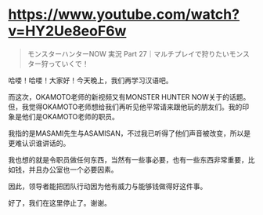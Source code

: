 # https://www.youtube.com/watch?v=HY2Ue8eoF6w

> モンスターハンターNOW 実況 Part 27｜マルチプレイで狩りたいモンスター狩っていくで！ 

哈喽！哈喽！大家好！今天晚上，我们再学习汉语吧。

而这次，OKAMOTO老师的新视频又有MONSTER HUNTER NOW关于的话题。但，我觉得OKAMOTO老师想给我们再听见他平常请来跟他玩的朋友们。我的印象是他们是OKAMOTO老师的职员。

我指的是MASAMI先生与ASAMISAN，不过我已听得了他们声音被改变，所以是更难认识谁讲话的。

我也想的就是令职员做任何东西，当然有一些事必要，也有一些东西非常重要，比如钱，并且办公室也一个必要因素。

因此，领导者能把团队行动因为他有威力与能够钱做得好这件事。

好了，我们在这里停止了。谢谢。

